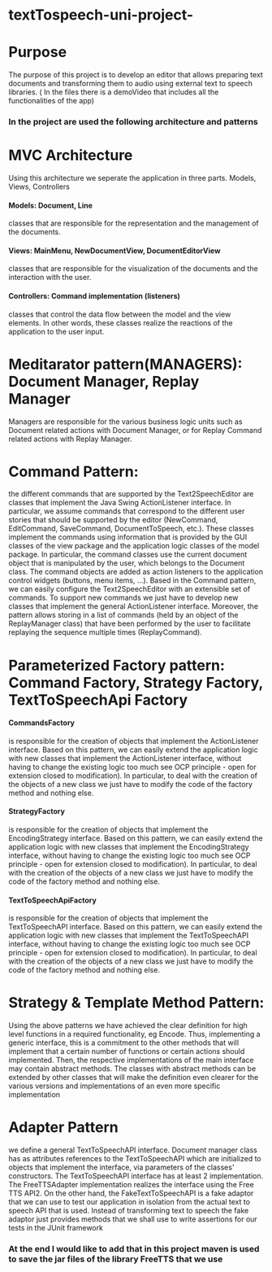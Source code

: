 # textTospeech-uni-project-

# Purpose

The purpose of this project is to develop an editor that allows preparing text documents and
transforming them to audio using external text to speech libraries. ( In the files there is a demoVideo that includes all the functionalities of the app)

### In the project are used the following architecture and patterns 

# MVC Architecture

Using this architecture we seperate the application in three parts. Models, Views, Controllers 
#### Models: Document, Line
 classes that are responsible for the representation and
the management of the documents. 

#### Views: MainMenu, NewDocumentView, DocumentEditorView
 classes that are responsible for the visualization of the
documents and the interaction with the user. 

#### Controllers: Command implementation (listeners)
 classes that control the data flow between the model and the view elements. In other words,
these classes realize the reactions of the application to the user input. 

# Meditarator pattern(MANAGERS): Document Manager, Replay Manager
 Managers are responsible for the various business logic units such as Document related actions
with Document Manager, or for Replay Command related actions with Replay Manager.

# Command Pattern:
 the different commands that are supported by the Text2SpeechEditor are classes that
implement the Java Swing ActionListener interface. In particular, we assume commands that
correspond to the different user stories that should be supported by the editor (NewCommand,
EditCommand, SaveCommand, DocumentToSpeech, etc.). These classes implement the commands
using information that is provided by the GUI classes of the view package and the application logic classes of the model package. In particular, the
command classes use the current document object that is manipulated by the user, which belongs to
the Document class. The command objects are added as action listeners to the application control
widgets (buttons, menu items, ...). Based in the Command pattern, we can easily configure the Text2SpeechEditor with an extensible set of
commands. To support new commands we just have to develop new classes that implement the
general ActionListener interface. Moreover, the pattern allows storing in a list of commands (held by an
object of the ReplayManager class) that have been performed by the user to facilitate replaying the
sequence multiple times (ReplayCommand). 
# Parameterized Factory pattern: Command Factory, Strategy Factory, TextToSpeechApi Factory
#### CommandsFactory
is responsible for the creation of objects that implement the ActionListener interface. Based on 
this pattern, we can easily extend the application logic with new classes that
implement the ActionListener interface, without having to change the existing logic too much see OCP
principle - open for extension closed to modification). In particular, to deal with the creation of the
objects of a new class we just have to modify the code of the factory method and nothing else. 
#### StrategyFactory
is responsible for the creation of objects that implement the EncodingStrategy
interface. Based on this pattern, we can easily extend the application logic with new classes that
implement the EncodingStrategy interface, without having to change the existing logic too much see
OCP principle - open for extension closed to modification). In particular, to deal with the creation of the
objects of a new class we just have to modify the code of the factory method and nothing else. 
####  TextToSpeechApiFactory
is responsible for the creation of objects that implement the TextToSpeechAPI
interface. Based on this pattern, we can easily extend the application logic with new classes that
implement the TextToSpeechAPI interface, without having to change the existing logic too much see
OCP principle - open for extension closed to modification). In particular, to deal with the creation of the
objects of a new class we just have to modify the code of the factory method and nothing else. 

# Strategy & Template Method Pattern:
 Using the above patterns we have achieved the clear definition for high level functions in a required
functionality, eg Encode. Thus, implementing a generic interface, this is a commitment to the other methods that
will implement that a certain number of functions or certain actions should
implemented. Then, the respective implementations of the main interface may contain abstract methods. The classes
with abstract methods can be extended by other classes that will make the definition even clearer
for the various versions and implementations of an even more specific implementation

# Adapter Pattern
 we define a general TextToSpeechAPI interface. Document manager
 class has as attributes references to the TextToSpeechAPI which are initialized to objects that
implement the interface, via parameters of the classes' constructors. The TextToSpeechAPI interface has
at least 2 implementation. The FreeTTSAdapter implementation realizes the interface using the Free TTS
API2. On the other hand, the FakeTextToSpeechAPI is a fake adaptor that we can use to test our
application in isolation from the actual text to speech API that is used. Instead of transforming text to
speech the fake adaptor just provides methods that we shall use to write assertions for our tests in the
JUnit framework

### At the end I would like to add that in this project maven is used to save the jar files of the library FreeTTS  that we use
